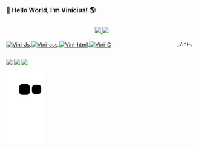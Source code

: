 ### 👋 Hello World, I'm Vinícius! 🌎 
##

<div align="center">
  <a href="https://github.com/vinidma">
  <img height="180em" src="https://github-readme-stats.vercel.app/api?username=vinidma&show_icons=true&theme=aura&include_all_commits=true&count_private=true"/>
  <img height="180em" src="https://github-readme-stats.vercel.app/api/top-langs/?username=vinidma&layout=compact&langs_count=7&theme=aura"/>
</div>
 <div style="display: inline_block"><br>
  <img align="center" alt="Vini-Js" height="50" width="60" src="https://cdn.jsdelivr.net/gh/devicons/devicon/icons/javascript/javascript-original.svg">
  <img align="center" alt="Vini-css" height="50" width="60" src="https://cdn.jsdelivr.net/gh/devicons/devicon/icons/css3/css3-original.svg">
  <img align="center" alt="Vini-html" height="50" width="60" src="https://cdn.jsdelivr.net/gh/devicons/devicon/icons/html5/html5-original.svg">
  <img align="center" alt="Vini-C" height="50" width="60" src="https://cdn.jsdelivr.net/gh/devicons/devicon/icons/c/c-original.svg">
  <img align="right" alt="Vini-gif" height="150" style="border-radius:50%" src="https://user-images.githubusercontent.com/105218129/168435876-73036a85-abfa-402e-9e27-767b7c0e3582.gif">
</div>

  ##

 <div>
  
  <a href="https://www.linkedin.com/in/vin%C3%ADcius-dinis-249023234/" target="_blank"><img src="https://img.shields.io/badge/-LinkedIn-%230077B5?style=for-the-badge&logo=linkedin&logoColor=white" target="_blank"></a>
  <a href="https://www.instagram.com/vini_dma/" target="_blank"><img src="https://img.shields.io/badge/-Instagram-%23E4405F?style=for-the-badge&logo=instagram&logoColor=white" target="_blank"></a>
  <a href="mailto:dinisv46@gmail.com" target="_blank"><img src="https://img.shields.io/badge/Gmail-D14836?style=for-the-badge&logo=gmail&logoColor=white" target="_blank"></a>

 </div>
 
 ![Snake animation](https://github.com/vinidma/vinidma/blob/output/github-contribution-grid-snake.svg)
